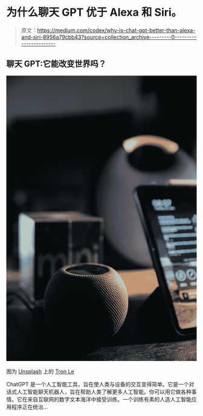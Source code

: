 # 为什么聊天 GPT 优于 Alexa 和 Siri。

> 原文：<https://medium.com/codex/why-is-chat-gpt-better-than-alexa-and-siri-8956a79cbb43?source=collection_archive---------0----------------------->

## 聊天 GPT:它能改变世界吗？

![](img/0e5f3344d16fc060894bc1b8f4786995.png)

图为 [Unsplash](https://unsplash.com/s/photos/siri?utm_source=unsplash&utm_medium=referral&utm_content=creditCopyText) 上的 [Tron Le](https://unsplash.com/fr/@tronle_sg?utm_source=unsplash&utm_medium=referral&utm_content=creditCopyText)

ChatGPT 是一个人工智能工具，旨在使人类与设备的交互变得简单。它是一个对话式人工智能聊天机器人，旨在帮助人类了解更多人工智能。你可以用它做各种事情。它在来自互联网的数字文本海洋中接受训练。一个训练有素的人造人工智能应用程序正在统治…